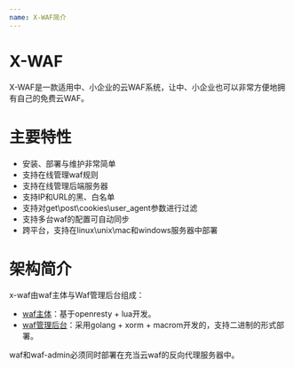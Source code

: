 ```yaml
---
name: X-WAF简介
---
```


# X-WAF

X-WAF是一款适用中、小企业的云WAF系统，让中、小企业也可以非常方便地拥有自己的免费云WAF。

# 主要特性

- 安装、部署与维护非常简单
- 支持在线管理waf规则
- 支持在线管理后端服务器
- 支持IP和URL的黑、白名单
- 支持对get\post\cookies\user_agent参数进行过滤
- 支持多台waf的配置可自动同步
- 跨平台，支持在linux\unix\mac和windows服务器中部署

# 架构简介
x-waf由waf主体与Waf管理后台组成：

- [waf主体](https://github.com/xsec-lab/x-waf/tree/master/waf)：基于openresty + lua开发。
- [waf管理后台](https://github.com/xsec-lab/x-waf/tree/master/waf-admin)：采用golang + xorm + macrom开发的，支持二进制的形式部署。

waf和waf-admin必须同时部署在充当云waf的反向代理服务器中。